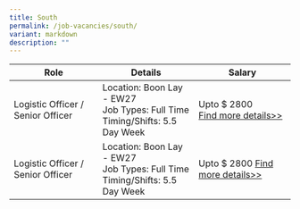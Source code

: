 ```yaml
---
title: South
permalink: /job-vacancies/south/
variant: markdown
description: ""
---
```

| Role |  Details | Salary|
| -------- | -------- | -------- |
| Logistic Officer / Senior Officer     | Location: Boon Lay - EW27<br>  Job Types: Full Time<br> Timing/Shifts: 5.5 Day Week   | Upto $ 2800<br>[Find more details&gt;&gt;](https://www.fastjobs.sg/singapore-job-ad/1908467/logistic-officer-senior-officer/ychzzzzzzte-ltd/?offset=2&amp;source=web-jobfeed)|
| Logistic Officer / Senior Officer     | Location: Boon Lay - EW27<br>  Job Types: Full Time<br> Timing/Shifts: 5.5 Day Week   | Upto $ 2800 [Find more details&gt;&gt;](https://www.fastjobs.sg/singapore-job-ad/1908467/logistic-officer-senior-officer/ychzzzzzzte-ltd/?offset=2&amp;source=web-jobfeed)|




